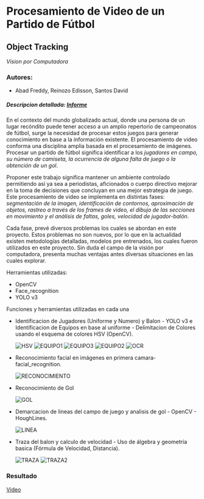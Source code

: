 # Procesamiento de Video de un Partido de Fútbol
## Object Tracking 
*Vision por Computadora*
### Autores: 
- Abad Freddy, Reinozo Edisson, Santos David

##### Descripcion detallada: [Informe](www.google.com)

En el contexto del mundo globalizado actual, donde una persona de un lugar recóndito puede tener acceso a un amplio repertorio de campeonatos de fútbol, surge la necesidad de procesar estos juegos para generar conocimiento en base a la información existente. El procesamiento de video conforma una disciplina amplia basada en el procesamiento de imágenes. Procesar un partido de fútbol significa identificar a los *jugadores en campo, su número de camiseta, la ocurrencia de alguna falta de juego o la obtención de un gol*. 

Proponer este trabajo significa mantener un ambiente controlado permitiendo así ya sea a periodistas, aficionados o cuerpo directivo mejorar en la toma de decisiones que concluyan en una mejor estrategia de juego. Este procesamiento de video se implementa en distintas fases: *segmentación de la imagen, identificación de contornos, aproximación de objetos, rastreo a través de los frames de video, el dibujo de las secciones en movimiento y el análisis de faltas, goles, velocidad de jugador-balón*. 

Cada fase, prevé diversos problemas los cuales se abordan en este proyecto. Estos problemas no son nuevos, por lo que en la actualidad existen metodologías detalladas, modelos pre entrenados, los cuales fueron utilizados en este proyecto. Sin duda el campo de la visión por computadora, presenta muchas ventajas antes diversas situaciones en las cuales explorar.

Herramientas utilizadas: 
- OpenCV
- Face_recognition
- YOLO v3

Funciones y herramientas utilizadas en cada una
- Identificacion de Jugadores (Uniforme y Numero) y Balon - YOLO v3 e Identificacion de Equipos en base al uniforme - Delimitacion de Colores usando el esquema de colores HSV (OpenCV).

  ![HSV](https://user-images.githubusercontent.com/38579765/87358132-cbfee780-c52a-11ea-9a74-dce5b913afec.png)
  ![EQUIPO1](https://user-images.githubusercontent.com/38579765/87358199-f05ac400-c52a-11ea-8890-c687a965468d.png)
  ![EQUIPO3](https://user-images.githubusercontent.com/38579765/87358214-f51f7800-c52a-11ea-9eaf-809124471ad9.png)
  ![EQUIPO2](https://user-images.githubusercontent.com/38579765/87358215-f650a500-c52a-11ea-9bb5-b2bcdfe90319.png)
  ![OCR](https://user-images.githubusercontent.com/38579765/87358316-28620700-c52b-11ea-90be-c45b26372893.png)
  
- Reconocimiento facial en imágenes en primera camara- facial_recognition.
  
  ![RECONOCIMIENTO](https://user-images.githubusercontent.com/38579765/87358309-239d5300-c52b-11ea-9c8a-83171ff81d4e.png)
  
- Reconocimiento de Gol
  
  ![GOL](https://user-images.githubusercontent.com/38579765/87358288-1a13eb00-c52b-11ea-89b7-e27e204bbcb9.png)

- Demarcacion de lineas del campo de juego y analisis de gol - OpenCV - HoughLines.
  
  ![LINEA](https://user-images.githubusercontent.com/38579765/87358300-1ed89f00-c52b-11ea-9da3-43533d03f347.png)

- Traza del balon y calculo de velocidad - Uso de álgebra y geometría basica (Fórmula de Velocidad, Distancia).
  
  ![TRAZA](https://user-images.githubusercontent.com/38579765/87358313-26984380-c52b-11ea-931a-15782ba8ba12.png)
  ![TRAZA2](https://user-images.githubusercontent.com/38579765/87358521-9d354100-c52b-11ea-9b44-0ee3bf5fc3cb.png)

### Resultado
[Video](https://streamable.com/e/ins44d)
